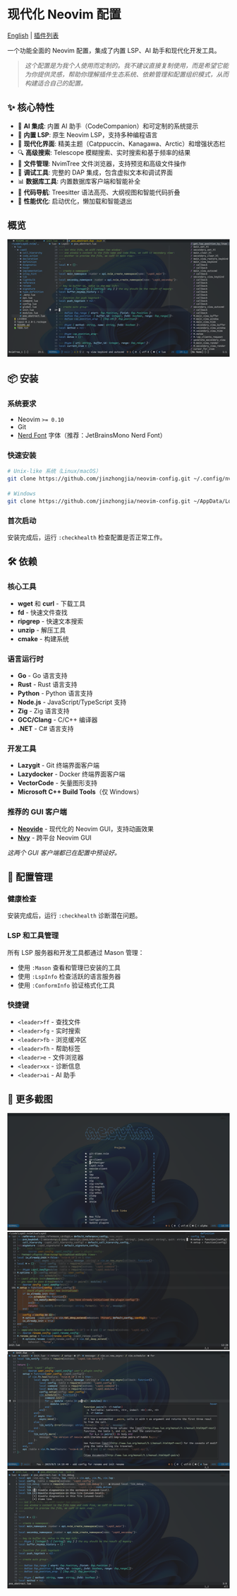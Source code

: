# 现代化 Neovim 配置

[English](https://github.com/jinzhongjia/neovim-config/blob/main/Readme.md) | [插件列表](https://github.com/jinzhongjia/neovim-config/blob/main/plugin_list.md)

一个功能全面的 Neovim 配置，集成了内置 LSP、AI 助手和现代化开发工具。

> *这个配置是为我个人使用而定制的。我不建议直接复制使用，而是希望它能为你提供灵感，帮助你理解插件生态系统、依赖管理和配置组织模式，从而构建适合自己的配置。*

## ✨ 核心特性

- 🧠 **AI 集成**: 内置 AI 助手（CodeCompanion）和可定制的系统提示
- 🔧 **内置 LSP**: 原生 Neovim LSP，支持多种编程语言
- 🎨 **现代化界面**: 精美主题（Catppuccin、Kanagawa、Arctic）和增强状态栏
- 🔍 **高级搜索**: Telescope 模糊搜索、实时搜索和基于频率的结果
- 📁 **文件管理**: NvimTree 文件浏览器，支持预览和高级文件操作
- 🐛 **调试工具**: 完整的 DAP 集成，包含虚拟文本和调试界面
- 📊 **数据库工具**: 内置数据库客户端和智能补全
- 🎯 **代码导航**: Treesitter 语法高亮、大纲视图和智能代码折叠
- 🚀 **性能优化**: 启动优化，懒加载和智能退出

## 概览

![概览](https://github.com/jinzhongjia/neovim-config/blob/main/pic/overview.png?raw=true)

## 📦 安装

### 系统要求
- Neovim `>= 0.10`
- Git
- [Nerd Font](https://www.nerdfonts.com/) 字体（推荐：JetBrainsMono Nerd Font）

### 快速安装

```bash
# Unix-like 系统（Linux/macOS）
git clone https://github.com/jinzhongjia/neovim-config.git ~/.config/nvim

# Windows
git clone https://github.com/jinzhongjia/neovim-config.git ~/AppData/Local/nvim
```

### 首次启动
安装完成后，运行 `:checkhealth` 检查配置是否正常工作。

## 🛠️ 依赖

### 核心工具
- **wget** 和 **curl** - 下载工具
- **fd** - 快速文件查找
- **ripgrep** - 快速文本搜索
- **unzip** - 解压工具
- **cmake** - 构建系统

### 语言运行时
- **Go** - Go 语言支持
- **Rust** - Rust 语言支持
- **Python** - Python 语言支持
- **Node.js** - JavaScript/TypeScript 支持
- **Zig** - Zig 语言支持
- **GCC/Clang** - C/C++ 编译器
- **.NET** - C# 语言支持

### 开发工具
- **Lazygit** - Git 终端界面客户端
- **Lazydocker** - Docker 终端界面客户端
- **VectorCode** - 矢量图形支持
- **Microsoft C++ Build Tools**（仅 Windows）

### 推荐的 GUI 客户端
- [**Neovide**](https://neovide.dev/) - 现代化的 Neovim GUI，支持动画效果
- [**Nvy**](https://github.com/RMichelsen/Nvy) - 跨平台 Neovim GUI

*这两个 GUI 客户端都已在配置中预设好。*

## 🔧 配置管理

### 健康检查
安装完成后，运行 `:checkhealth` 诊断潜在问题。

### LSP 和工具管理
所有 LSP 服务器和开发工具都通过 Mason 管理：
- 使用 `:Mason` 查看和管理已安装的工具
- 使用 `:LspInfo` 检查活跃的语言服务器
- 使用 `:ConformInfo` 验证格式化工具

### 快捷键
- `<leader>ff` - 查找文件
- `<leader>fg` - 实时搜索
- `<leader>fb` - 浏览缓冲区
- `<leader>fh` - 帮助标签
- `<leader>e` - 文件浏览器
- `<leader>xx` - 诊断信息
- `<leader>ai` - AI 助手

## 📸 更多截图

![仪表板](https://github.com/jinzhongjia/neovim-config/blob/main/pic/dash.png?raw=true)
![定义跳转](https://github.com/jinzhongjia/neovim-config/blob/main/pic/definition.png?raw=true)
![悬停提示](https://github.com/jinzhongjia/neovim-config/blob/main/pic/hover.png?raw=true)
![代码操作](https://github.com/jinzhongjia/neovim-config/blob/main/pic/code_action.png?raw=true)